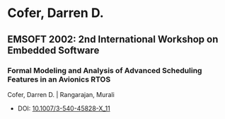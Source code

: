 # Cofer, Darren D.

## EMSOFT 2002: 2nd International Workshop on Embedded Software

### Formal Modeling and Analysis of Advanced Scheduling Features in an Avionics RTOS
Cofer, Darren D. | Rangarajan, Murali
* DOI: [10.1007/3-540-45828-X_11](https://doi.org/10.1007/3-540-45828-X_11)

